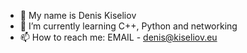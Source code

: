 - 👋 My name is Denis Kiseliov
- 🌱 I’m currently learning C++, Python and networking
- 📫 How to reach me: EMAIL - denis@kiseliov.eu
